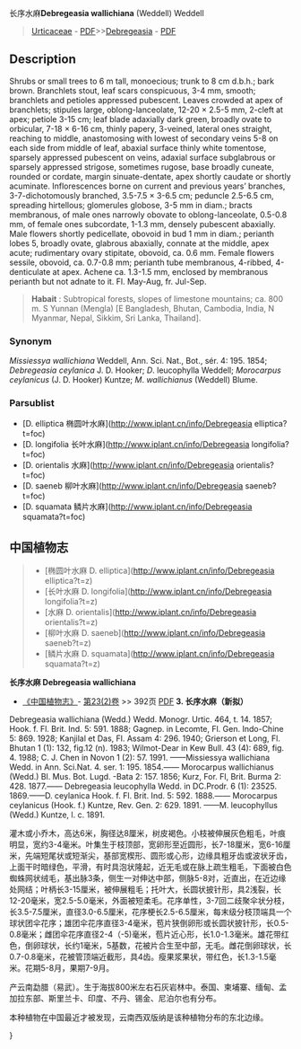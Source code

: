 长序水麻**Debregeasia wallichiana** (Weddell) Weddell

> [Urticaceae](http://www.iplant.cn/info/Urticaceae?t=foc) - [PDF](http://www.iplant.cn/foc/pdf/Urticaceae.pdf)>>[Debregeasia](http://www.iplant.cn/info/Debregeasia?t=foc) - [PDF](http://www.iplant.cn/foc/pdf/Debregeasia.pdf)

## Description

Shrubs or small trees to 6 m tall, monoecious; trunk to 8 cm d.b.h.; bark brown. Branchlets stout, leaf scars conspicuous, 3-4 mm, smooth; branchlets and petioles appressed pubescent. Leaves crowded at apex of branchlets; stipules large, oblong-lanceolate, 12-20 × 2.5-5 mm, 2-cleft at apex; petiole 3-15 cm; leaf blade adaxially dark green, broadly ovate to orbicular, 7-18 × 6-16 cm, thinly papery, 3-veined, lateral ones straight, reaching to middle, anastomosing with lowest of secondary veins 5-8 on each side from middle of leaf, abaxial surface thinly white tomentose, sparsely appressed pubescent on veins, adaxial surface subglabrous or sparsely appressed strigose, sometimes rugose, base broadly cuneate, rounded or cordate, margin sinuate-dentate, apex shortly caudate or shortly acuminate. Inflorescences borne on current and previous years’ branches, 3-7-dichotomously branched, 3.5-7.5 × 3-6.5 cm; peduncle 2.5-6.5 cm, spreading hirtellous; glomerules globose, 3-5 mm in diam.; bracts membranous, of male ones narrowly obovate to oblong-lanceolate, 0.5-0.8 mm, of female ones subcordate, 1-1.3 mm, densely pubescent abaxially. Male flowers shortly pedicellate, obovoid in bud 1 mm in diam.; perianth lobes 5, broadly ovate, glabrous abaxially, connate at the middle, apex acute; rudimentary ovary stipitate, obovoid, ca. 0.6 mm. Female flowers sessile, obovoid, ca. 0.7-0.8 mm; perianth tube membranous, 4-ribbed, 4-denticulate at apex. Achene ca. 1.3-1.5 mm, enclosed by membranous perianth but not adnate to it. Fl. May-Aug, fr. Jul-Sep.


> **Habait** : 
> Subtropical forests, slopes of limestone mountains; ca. 800 m. S Yunnan (Mengla) [E Bangladesh, Bhutan, Cambodia, India, N Myanmar, Nepal, Sikkim, Sri Lanka, Thailand].

### Synonym
*Missiessya* *wallichiana* Weddell, Ann. Sci. Nat., Bot., sér. 4: 195. 1854; *Debregeasia* *ceylanica* J. D. Hooker; *D*. leucophylla Weddell; *Morocarpus* *ceylanicus* (J. D. Hooker) Kuntze; *M*. *wallichianus* (Weddell) Blume.

### Parsublist

* [D.  elliptica  椭圆叶水麻](http://www.iplant.cn/info/Debregeasia elliptica?t=foc)
* [D.  longifolia  长叶水麻](http://www.iplant.cn/info/Debregeasia longifolia?t=foc)
* [D.  orientalis  水麻](http://www.iplant.cn/info/Debregeasia orientalis?t=foc)
* [D.  saeneb  柳叶水麻](http://www.iplant.cn/info/Debregeasia saeneb?t=foc)
* [D.  squamata  鳞片水麻](http://www.iplant.cn/info/Debregeasia squamata?t=foc)


## 中国植物志

> * [椭圆叶水麻  D.  elliptica](http://www.iplant.cn/info/Debregeasia elliptica?t=z)
> * [长叶水麻  D.  longifolia](http://www.iplant.cn/info/Debregeasia longifolia?t=z)
> * [水麻  D.  orientalis](http://www.iplant.cn/info/Debregeasia orientalis?t=z)
> * [柳叶水麻  D.  saeneb](http://www.iplant.cn/info/Debregeasia saeneb?t=z)
> * [鳞片水麻  D.  squamata](http://www.iplant.cn/info/Debregeasia squamata?t=z)


**长序水麻 Debregeasia wallichiana**

* [《中国植物志》](http://www.iplant.cn/frps)- [第23(2)卷](http://www.iplant.cn/frps/vol/23(2)) >> 392页 [PDF](http://www.iplant.cn/frps/pdf/23(2)/392.pdf)
**3. 长序水麻（新拟）**

Debregeasia wallichiana (Wedd.) Wedd. Monogr. Urtic. 464, t. 14. 1857; Hook. f. Fl. Brit. Ind. 5: 591. 1888; Gagnep. in Lecomte, Fl. Gen. Indo-Chine 5: 869. 1928; Kanjilal et Das, Fl. Assam 4: 296. 1940; Grierson et Long, Fl. Bhutan 1 (1): 132, fig.12 (n). 1983; Wilmot-Dear in Kew Bull. 43 (4): 689, fig. 4. 1988; C. J. Chen in Novon 1 (2): 57. 1991. ——Missiessya wallichiana Wedd. in Ann. Sci.Nat. 4. ser. 1: 195. 1854.—— Morocarpus wallichianus (Wedd.) Bl. Mus. Bot. Lugd. -Bata 2: 157. 1856; Kurz, For. Fl, Brit. Burma 2: 428. 1877.—— Debregeasia leucophylla Wedd. in DC.Prodr. 6 (1): 23525. 1869.——D. ceylanica Hook. f. Fl. Brit. Ind. 5: 592. 1888.—— Morocarpus ceylanicus (Hook. f.) Kuntze, Rev. Gen. 2: 629. 1891. ——M. leucophyllus (Wedd.) Kuntze, l. c. 1891.

灌木或小乔木，高达6米，胸径达8厘米，树皮褐色。小枝被伸展灰色粗毛，叶痕明显，宽约3-4毫米。叶集生于枝顶部，宽卵形至近圆形，长7-18厘米，宽6-16厘米，先端短尾状或短渐尖，基部宽楔形、圆形或心形，边缘具粗牙齿或波状牙齿，上面干时暗绿色，平滑，有时具泡状隆起，近无毛或在脉上疏生粗毛，下面被白色蜘蛛网状绒毛，基出脉3条，侧生一对伸达中部，侧脉5-8对，近直出，在近边缘处网结；叶柄长3-15厘米，被伸展粗毛；托叶大，长圆状披针形，具2浅裂，长12-20毫米，宽2.5-5.0毫米，外面被短柔毛。花序单性，3-7回二歧聚伞状分枝，长3.5-7.5厘米，直径3.0-6.5厘米，花序梗长2.5-6.5厘米，每末级分枝顶端具一个球状团伞花序；雄团伞花序直径3-4毫米，苞片狭倒卵形或长圆状披针形，长0.5-0.8毫米；雌团伞花序直径2-4（-5)毫米，苞片近心形，长1.0-1.3毫米。雄花带红色，倒卵球状，长约1毫米，5基数，花被片合生至中部，无毛。雌花倒卵球状，长0.7-0.8毫米，花被管顶端近截形，具4齿。瘦果浆果状，带红色，长1.3-1.5毫米。花期5-8月，果期7-9月。

产云南勐腊（易武）。生于海拔800米左右石灰岩林中。泰国、柬埔寨、缅甸、孟加拉东部、斯里兰卡、印度、不丹、锡金、尼泊尔也有分布。

本种植物在中国最近才被发现，云南西双版纳是该种植物分布的东北边缘。

}
